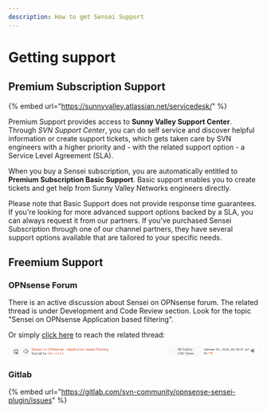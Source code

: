 ```yaml
---
description: How to get Sensei Support
---
```


# Getting support

## Premium Subscription Support

{% embed url="https://sunnyvalley.atlassian.net/servicedesk/" %}

Premium Support provides access to **Sunny Valley Support Center**.  Through _SVN Support Center_, you can do self service and discover helpful information or create support tickets, which gets taken care by SVN engineers with a higher priority and - with the related support option - a Service Level Agreement \(SLA\). 

When you buy a Sensei subscription, you are automatically entitled to **Premium Subscription Basic Support**.  Basic support enables you to create tickets and get help from Sunny Valley Networks engineers directly. 

Please note that Basic Support does not provide response time guarantees. If you're looking for more advanced support options backed by a SLA, you can always request it from our partners. If you've purchased Sensei Subscription through one of our channel partners, they have several support options available that are tailored to your specific needs.  



## Freemium  Support 

### OPNsense Forum

There is an active discussion about Sensei on OPNsense forum. The related thread is under Development and Code Review section. Look for the topic "Sensei on OPNsense Application based filtering". 

Or simply [click here](https://forum.opnsense.org/index.php?topic=9521.30) to reach the related thread:

![Sensei on OPNsense Forum](../.gitbook/assets/1.png)

### Gitlab



{% embed url="https://gitlab.com/svn-community/opnsense-sensei-plugin/issues" %}



